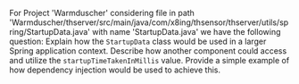 For Project 'Warmduscher' considering file in path 'Warmduscher/thserver/src/main/java/com/x8ing/thsensor/thserver/utils/spring/StartupData.java' with name 'StartupData.java' we have the following question: 
Explain how the `StartupData` class would be used in a larger Spring application context. Describe how another component could access and utilize the `startupTimeTakenInMillis` value. Provide a simple example of how dependency injection would be used to achieve this.